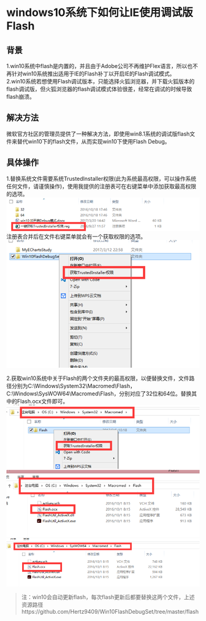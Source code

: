 # windows10系统下如何让IE使用调试版Flash

## 背景

1.win10系统中flash是内置的，并且由于Adobe公司不再维护Flex语言，所以也不再针对win10系统推出适用于IE的Flash补丁以开启IE的Flash调试模式。        
2.win10系统若想使用Flash调试版本，只能选择火狐浏览器，并下载火狐版本的flash调试版，但火狐浏览器的flash调试模式体验很差，经常在调试的时候导致flash崩溃。

## 解决方法
微软官方社区的管理员提供了一种解决方法，即使用win8.1系统的调试版flash文件来替代win10下的flash文件，从而实现win10下使用Flash Debug。

## 具体操作

1.替换系统文件需要系统TrustedInstaller权限(此为系统最高权限，可以操作系统任何文件，请谨慎操作)，使用我提供的注册表可在右键菜单中添加获取最高权限的选项。
![获取最高权限](./img/getpower.png)
注册表合并后在文件右键菜单就会有一个获取权限的选项。
![右键菜单](./img/rightclick.png)

2.获取win10系统中关于Flash的两个文件夹的最高权限，以便替换文件，文件路径分别为C:\Windows\System32\Macromed\Flash，C:\Windows\SysWOW64\Macromed\Flash，分别对应了32位和64位。替换其中的Flash.ocx文件即可。
![获取flash文件夹最高权限](./img/getpower1.png)
![32位文件路径](./img/32flashsrc.png)
![64位文件路径](./img/64flashsrc.png)

> 注：win10会自动更新flash，每次flash更新后都要替换这两个文件，上述资源路径https://github.com/Hertz9409/Win10FlashDebugSet/tree/master/flash
